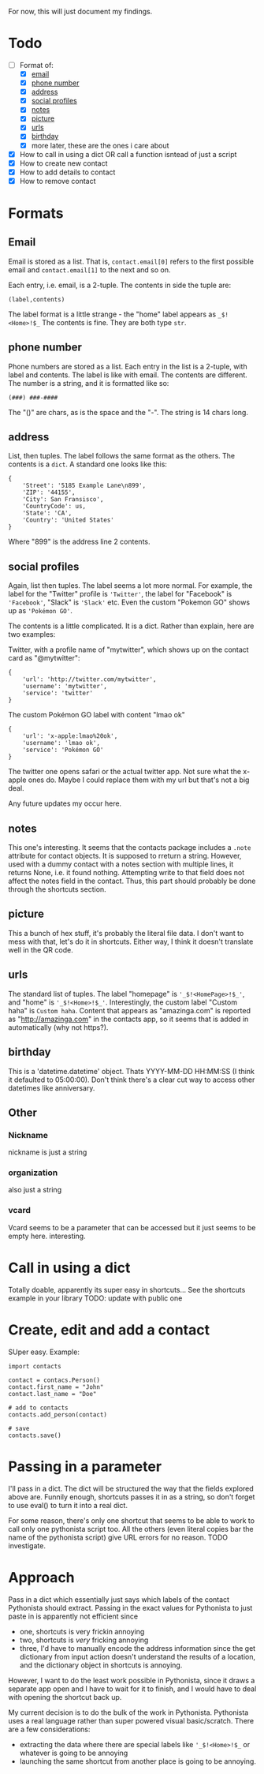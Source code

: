 For now, this will just document my findings.

# Todo
- [ ] Format of:
  - [x] [email](#Email)
  - [x] [phone number](#phone-number)
  - [x] [address](#address)
  - [x] [social profiles](#social-profiles)
  - [x] [notes](#notes)
  - [x] [picture](#picture)
  - [x] [urls](#urls)
  - [x] [birthday](#birthday)
  - [x] more later, these are the ones i care about
- [x] How to call in using a dict OR call a function isntead of just a script
- [x] How to create new contact
- [x] How to add details to contact
- [x] How to remove contact

# Formats
## Email
Email is stored as a list. That is, `contact.email[0]` refers to the first possible email and `contact.email[1]` to the next and so on.

Each entry, i.e. email, is a 2-tuple. The contents in side the tuple are:
```
(label,contents)
```
The label format is a little strange - the "home" label appears as `_$!<Home>!$_`
The contents is fine.
They are both type `str`.

## phone number
Phone numbers are stored as a list. Each entry in the list is a 2-tuple, with label and contents. The label is like with email. The contents are different. The number is a string, and it is formatted like so:
```
(###) ###-####
```
The "()" are chars, as is the space and the "-". The string is 14 chars long.
## address
List, then tuples. The label follows the same format as the others. The contents is a `dict`. 
A standard one looks like this:
```
{
    'Street': '5185 Example Lane\n899',
    'ZIP': '44155',
    'City': San Fransisco',
    'CountryCode': us,
    'State': 'CA',
    'Country': 'United States'
}
```
Where "899" is the address line 2 contents.

## social profiles
Again, list then tuples. The label seems a lot more normal. For example, the label for the "Twitter" profile is `'Twitter'`, the label for "Facebook" is `'Facebook'`, "Slack" is `'Slack'` etc. Even the custom "Pokemon GO" shows up as `'Pokémon GO'`.

The contents is a little complicated. It is a dict. Rather than explain, here are two examples:

Twitter, with a profile name of "mytwitter", which shows up on the contact card as "@mytwitter":

```
{
    'url': 'http://twitter.com/mytwitter',
    'username': 'mytwitter',
    'service': 'twitter'
}
```

The custom Pokémon GO label with content "lmao ok"
```
{
    'url': 'x-apple:lmao%20ok',
    'username': 'lmao ok',
    'service': 'Pokémon GO'
}
```
The twitter one opens safari or the actual twitter app. Not sure what the x-apple ones do. Maybe I could replace them with my url but that's not a big deal.

Any future updates my occur here.

## notes
This one's interesting. It seems that the contacts package includes a `.note` attribute for contact objects. It is supposed to rreturn a string. However, used with a dummy contact with a notes section with multiple lines, it returns None, i.e. it found nothing. Attempting write to that field does not affect the notes field in the contact. Thus, this part should probably be done through the shortcuts section.
## picture
This a bunch of hex stuff, it's probably the literal file data. I don't want to mess with that, let's do it in shortcuts. Either way, I think it doesn't translate well in the QR code. 
## urls
The standard list of tuples. The label "homepage" is `'_$!<HomePage>!$_'`, and "home" is `'_$!<Home>!$_'`. Interestingly, the custom label "Custom haha" is `Custom haha`. Content that appears as "amazinga.com" is reported as "http://amazinga.com" in the contacts app, so it seems that is added in automatically (why not https?).
## birthday
This is a 'datetime.datetime' object. Thats YYYY-MM-DD HH:MM:SS (I think it defaulted to 05:00:00). Don't think there's a clear cut way to access other datetimes like anniversary.
## Other
### Nickname
nickname is just a string
### organization
also just a string
### vcard
Vcard seems to be a parameter that can be accessed but it just seems to be empty here. interesting.

# Call in using a dict
Totally doable, apparently its super easy in shortcuts... See the shortcuts example in your library TODO: update with public one

# Create, edit and add a contact
SUper easy. Example:

```
import contacts

contact = contacs.Person()
contact.first_name = "John"
contact.last_name = "Doe"

# add to contacts
contacts.add_person(contact)

# save
contacts.save()
```

# Passing in a parameter
I'll pass in a dict. The dict will be structured the way that the fields explored above are. 
Funnily enough, shortcuts passes it in as a string, so don't forget to use eval() to turn it into a real dict.

For some reason, there's only one shortcut that seems to be able to work to call only one pythonista script too. All the others (even literal copies bar the name of the pythonista script) give URL errors for no reason. TODO investigate.

# Approach
Pass in a dict which essentially just says which labels of the contact Pythonista should extract. Passing in the exact values for Pythonista to just paste in is apparently not efficient since 
- one, shortcuts is very frickin annoying
- two, shortcuts is *very* fricking annoying
- three, I'd have to manually encode the address information since the get dictionary from input action doesn't understand the results of a location, and the dictionary object in shortcuts is annoying.

However, I want to do the least work possible in Pythonista, since it draws a separate app open and I have to wait for it to finish, and I would have to deal with opening the shortcut back up.

My current decision is to do the bulk of the work in Pythonista. Pythonista uses a real language rather than super powered visual basic/scratch. There are a few considerations:
- extracting the data where there are special labels like `'_$!<Home>!$_` or whatever is going to be annoying
- launching the same shortcut from another place is going to be annoying.
